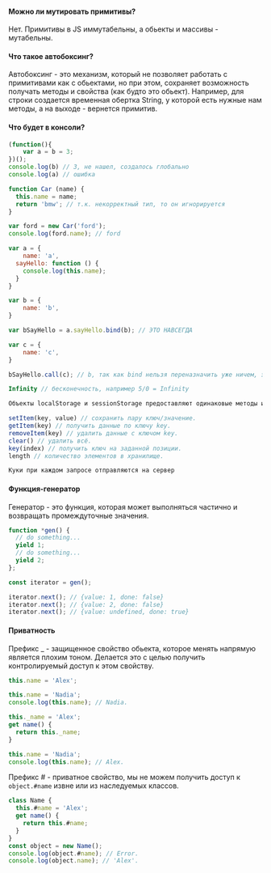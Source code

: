 #### Можно ли мутировать примитивы?
Нет. Примитивы в JS иммутабельны, а обьекты и массивы - мутабельны.

#### Что такое автобоксинг?
Автобоксинг - это механизм, который не позволяет работать с примитивами как с обьектами, но при этом, сохраняет возможность получать методы и свойства (как будто это обьект). Например, для строки создается временная обертка String, у которой есть нужные нам методы, а на выходе - вернется примитив.

#### Что будет в консоли?
```js
(function(){	
    var a = b = 3;
})();
console.log(b) // 3, не нашел, создалось глобально
console.log(a) // ошибка
```
```js
function Car (name) {
  this.name = name;
  return 'bmw'; // т.к. некорректный тип, то он игнорируется
}

var ford = new Car('ford'); 
console.log(ford.name); // ford
```
```js
var a = {
	name: 'a',
  sayHello: function () {
  	console.log(this.name);
  }
}

var b = {
	name: 'b',
}

var bSayHello = a.sayHello.bind(b); // ЭТО НАВСЕГДА

var c = {
	name: 'c',
}

bSayHello.call(c); // b, так как bind нельзя переназначить уже ничем, это делается ЕДИНОЖДЫ И НАВСЕГДА
```
```js
Infinity // бесконечность, например 5/0 = Infinity 
```
```js
Объекты localStorage и sessionStorage предоставляют одинаковые методы и свойства:

setItem(key, value) // сохранить пару ключ/значение.
getItem(key) // получить данные по ключу key.
removeItem(key) // удалить данные с ключом key.
clear() // удалить всё.
key(index) // получить ключ на заданной позиции.
length // количество элементов в хранилище.

Куки при каждом запросе отправляются на сервер
```

#### Функция-генератор 
Генератор - это функция, которая может выполняться частично и возвращать промеждуточные значения.
```js
function *gen() {
  // do something...
  yield 1;
  // do something...
  yield 2;
};

const iterator = gen();

iterator.next(); // {value: 1, done: false}
iterator.next(); // {value: 2, done: false}
iterator.next(); // {value: undefined, done: true}
```

#### Приватность
Префикс _ - защищенное свойство обьекта, которое менять напрямую является плохим тоном. Делается это с целью получить контролируемый доступ к этом свойству.
```js
this.name = 'Alex';

this.name = 'Nadia';
console.log(this.name); // Nadia.

this._name = 'Alex';
get name() {
  return this._name;
}

this.name = 'Nadia';
console.log(this.name); // Alex.
```
Префикс # - приватное свойство, мы не можем получить доступ к ```object.#name``` извне или из наследуемых классов.
```js
class Name {
  this.#name = 'Alex';
  get name() {
    return this.#name;
  }
}
const object = new Name();
console.log(object.#name); // Error.
console.log(object.name); // 'Alex'.
```
